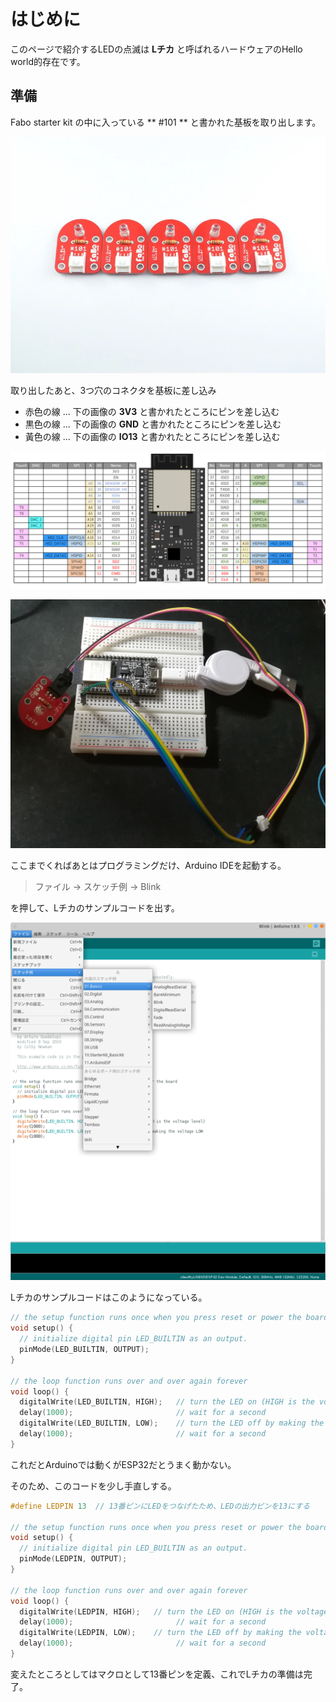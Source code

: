 # はじめに

このページで紹介するLEDの点滅は **Lチカ** と呼ばれるハードウェアのHello world的存在です。

## 準備

Fabo starter kit の中に入っている ** #101 ** と書かれた基板を取り出します。

![#101](./pic/1.hello/101.jpg)

取り出したあと、3つ穴のコネクタを基板に差し込み

- 赤色の線 ... 下の画像の **3V3** と書かれたところにピンを差し込む
- 黒色の線 ... 下の画像の **GND** と書かれたところにピンを差し込む
- 黃色の線 ... 下の画像の **IO13** と書かれたところにピンを差し込む

![PIN](../pic/ESP32_pin.png)

![LEDConnect](./pic/1.hello/LEDconnect.jpg)

ここまでくればあとはプログラミングだけ、Arduino IDEを起動する。

> ファイル → スケッチ例 → Blink

を押して、Lチカのサンプルコードを出す。

![blink](./pic/1.hello/blink.png)

Lチカのサンプルコードはこのようになっている。

```Blink.ino
// the setup function runs once when you press reset or power the board
void setup() {
  // initialize digital pin LED_BUILTIN as an output.
  pinMode(LED_BUILTIN, OUTPUT);
}

// the loop function runs over and over again forever
void loop() {
  digitalWrite(LED_BUILTIN, HIGH);   // turn the LED on (HIGH is the voltage level)
  delay(1000);                       // wait for a second
  digitalWrite(LED_BUILTIN, LOW);    // turn the LED off by making the voltage LOW
  delay(1000);                       // wait for a second
}
```

これだとArduinoでは動くがESP32だとうまく動かない。

そのため、このコードを少し手直しする。

```Blink_ESP32.ino
#define LEDPIN 13  // 13番ピンにLEDをつなげたため、LEDの出力ピンを13にする

// the setup function runs once when you press reset or power the board
void setup() {
  // initialize digital pin LED_BUILTIN as an output.
  pinMode(LEDPIN, OUTPUT);
}

// the loop function runs over and over again forever
void loop() {
  digitalWrite(LEDPIN, HIGH);   // turn the LED on (HIGH is the voltage level)
  delay(1000);                       // wait for a second
  digitalWrite(LEDPIN, LOW);    // turn the LED off by making the voltage LOW
  delay(1000);                       // wait for a second
}
```

変えたところとしてはマクロとして13番ピンを定義、これでLチカの準備は完了。